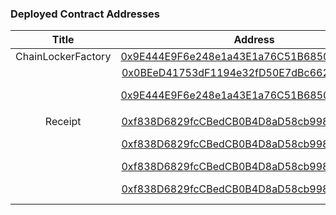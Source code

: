 ### Deployed Contract Addresses

| Title | Address | Network
|:-------------:|:-------------:|:-------------:| 
| ChainLockerFactory | [0x9E444E9F6e248e1a43E1a76C51B685060BeAd3C1](https://etherscan.io/address/0x9e444e9f6e248e1a43e1a76c51b685060bead3c1) | Ethereum
|  | [0x0BEeD41753dF1194e32fD50E7dBc662FA2b2BD43](https://optimistic.etherscan.io/address/0x0beed41753df1194e32fd50e7dbc662fa2b2bd43) | Optimism
|  | [0x9E444E9F6e248e1a43E1a76C51B685060BeAd3C1](https://arbiscan.io/address/0x9e444e9f6e248e1a43e1a76c51b685060bead3c1) | Arbitrum One
|  |
| Receipt | [0xf838D6829fcCBedCB0B4D8aD58cb99814F935BA8](https://etherscan.io/address/0xf838D6829fcCBedCB0B4D8aD58cb99814F935BA8) | Ethereum
|  | [0xf838D6829fcCBedCB0B4D8aD58cb99814F935BA8](https://zkevm.polygonscan.com/address/0xf838D6829fcCBedCB0B4D8aD58cb99814F935BA8) | Polygon zkEVM
|  | [0xf838D6829fcCBedCB0B4D8aD58cb99814F935BA8](https://optimistic.etherscan.io/address/0xf838d6829fccbedcb0b4d8ad58cb99814f935ba8) | Optimism
|  | [0xf838D6829fcCBedCB0B4D8aD58cb99814F935BA8](https://arbiscan.io/address/0xf838d6829fccbedcb0b4d8ad58cb99814f935ba8) | Arbitrum One
